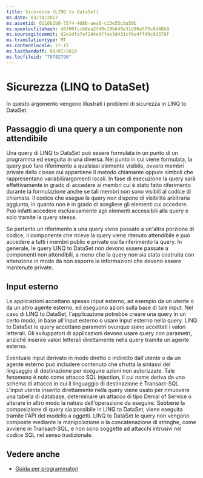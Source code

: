 ```yaml
---
title: Sicurezza (LINQ to DataSet)
ms.date: 03/30/2017
ms.assetid: 6116b2b8-75f4-4d8b-aea6-c13e55cda50b
ms.openlocfilehash: d6f00fccb0ea2f49c19b640e31d96e575c0d48b9
ms.sourcegitcommit: d2e1dfa7ef2d4e9ffae3d431cf6a4ffd9c8d378f
ms.translationtype: MT
ms.contentlocale: it-IT
ms.lasthandoff: 09/07/2019
ms.locfileid: "70782790"
---
```

# <a name="security-linq-to-dataset"></a>Sicurezza (LINQ to DataSet)
In questo argomento vengono illustrati i problemi di sicurezza in LINQ to DataSet.  
  
## <a name="passing-a-query-to-an-untrusted-component"></a>Passaggio di una query a un componente non attendibile  
 Una query di LINQ to DataSet può essere formulata in un punto di un programma ed eseguita in una diversa. Nel punto in cui viene formulata, la query può fare riferimento a qualsiasi elemento visibile, ovvero membri private della classe cui appartiene il metodo chiamante oppure simboli che rappresentano variabili/argomenti locali. In fase di esecuzione la query sarà effettivamente in grado di accedere ai membri cui è stato fatto riferimento durante la formulazione anche se tali membri non sono visibili al codice di chiamata. Il codice che esegue la query non dispone di visibilità arbitraria aggiunta, in quanto non è in grado di scegliere gli elementi cui accedere. Può infatti accedere esclusivamente agli elementi accessibili alla query e solo tramite la query stessa.  
  
 Se pertanto un riferimento a una query viene passato a un'altra porzione di codice, il componente che riceve la query viene ritenuto attendibile e può accedere a tutti i membri public e private cui fa riferimento la query. In generale, le query LINQ to DataSet non devono essere passate a componenti non attendibili, a meno che la query non sia stata costruita con attenzione in modo da non esporre le informazioni che devono essere mantenute private.  
  
## <a name="external-input"></a>Input esterno  
 Le applicazioni accettano spesso input esterno, ad esempio da un utente o da un altro agente esterno, ed eseguono azioni sulla base di tale input.  Nel caso di LINQ to DataSet, l'applicazione potrebbe creare una query in un certo modo, in base all'input esterno o usare input esterno nella query. LINQ to DataSet le query accettano parametri ovunque siano accettati i valori letterali. Gli sviluppatori di applicazioni devono usare query con parametri, anziché inserire valori letterali direttamente nella query tramite un agente esterno.  
  
 Eventuale input derivato in modo diretto o indiretto dall'utente o da un agente esterno può includere contenuto che sfrutta la sintassi del linguaggio di destinazione per eseguire azioni non autorizzate. Tale fenomeno è noto come attacco SQL injection, il cui nome deriva da uno schema di attacco in cui il linguaggio di destinazione è Transact-SQL. L'input utente inserito direttamente nella query viene usato per rimuovere una tabella di database, determinare un attacco di tipo Denial of Service o alterare in altro modo la natura dell'operazione da eseguire. Sebbene la composizione di query sia possibile in LINQ to DataSet, viene eseguita tramite l'API del modello a oggetti. LINQ to DataSet le query non vengono composte mediante la manipolazione o la concatenazione di stringhe, come avviene in Transact-SQL, e non sono soggette ad attacchi intrusivi nel codice SQL nel senso tradizionale.  
  
## <a name="see-also"></a>Vedere anche

- [Guida per programmatori](programming-guide-linq-to-dataset.md)
